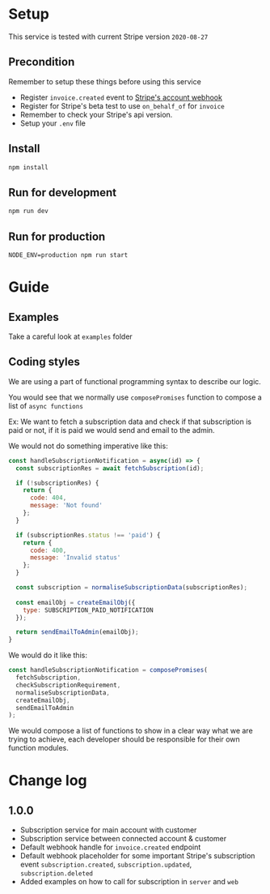 # Setup

This service is tested with current Stripe version `2020-08-27`

## Precondition
Remember to setup these things before using this service
- Register `invoice.created` event to [Stripe's account webhook](https://stripe.com/docs/webhooks)
- Register for Stripe's beta test to use `on_behalf_of` for `invoice`
- Remember to check your Stripe's api version.
- Setup your `.env` file

## Install
```js
npm install
```
## Run for development
```js
npm run dev
```
## Run for production
```
NODE_ENV=production npm run start
```

# Guide

## Examples

Take a careful look at `examples` folder

## Coding styles

We are using a part of functional programming syntax to describe our logic.

You would see that we normally use `composePromises` function to compose a list of `async functions`

Ex: We want to fetch a subscription data and check if that subscription is paid or not, if it is paid we would send and email to the admin.

We would not do something imperative like this:

```js
const handleSubscriptionNotification = async(id) => {
  const subscriptionRes = await fetchSubscription(id);

  if (!subscriptionRes) {
    return {
      code: 404,
      message: 'Not found'
    };
  }

  if (subscriptionRes.status !== 'paid') {
    return {
      code: 400,
      message: 'Invalid status'
    };
  }

  const subscription = normaliseSubscriptionData(subscriptionRes);
  
  const emailObj = createEmailObj({
    type: SUBSCRIPTION_PAID_NOTIFICATION
  });

  return sendEmailToAdmin(emailObj);
}
```

We would do it like this:

```js
const handleSubscriptionNotification = composePromises(
  fetchSubscription,
  checkSubscriptionRequirement,
  normaliseSubscriptionData,
  createEmailObj,
  sendEmailToAdmin  
);
```

We would compose a list of functions to show in a clear way what we are trying to achieve, each developer should be responsible for their own function modules.

# Change log

## 1.0.0
- Subscription service for main account with customer
- Subscription service between connected account & customer
- Default webhook handle for `invoice.created` endpoint
- Default webhook placeholder for some important Stripe's subscription event `subscription.created`, `subscription.updated`, `subscription.deleted`
- Added examples on how to call for subscription in `server` and `web`